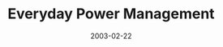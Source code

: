 ---
layout: music 
title: "Everyday Power Management"
series: "Everyday Enron"
date: 2003-02-22 
description: "Lately, it seems the Wall Street Journal looks more like the National Enquirer. And, it doesn't stop with the business page. Whether its work, family or friendships, words like integrity and honesty seem to be distant memories."
audio: "http://www.crossroads.net/audio/2003%20-%20February%20-%20Everyday%20Enron/02_02-23-93_Everyday_Power-Management.mp3"
audio-duration: "38:44"
src: "http://www.crossroads.net/players/media/mediumHz/bigscreen.enron.jpg"
---